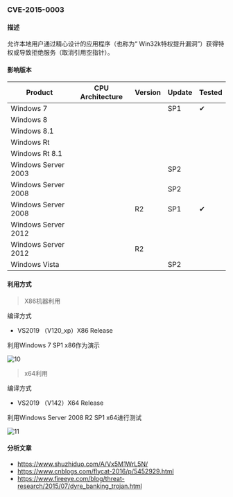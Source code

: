 ### CVE-2015-0003

#### 描述

允许本地用户通过精心设计的应用程序（也称为“ Win32k特权提升漏洞”）获得特权或导致拒绝服务（取消引用空指针）。

#### 影响版本

| Product             | CPU Architecture | Version | Update | Tested             |
| ------------------- | ---------------- | ------- | ------ | ------------------ |
| Windows 7           |                  |         | SP1    | &#10004; |
| Windows 8           |                  |         |        |                    |
| Windows 8.1         |                  |         |        |                    |
| Windows Rt          |                  |         |        |                    |
| Windows Rt 8.1      |                  |         |        |                    |
| Windows Server 2003 |                  |         | SP2    |                    |
| Windows Server 2008 |                  |         | SP2    |                    |
| Windows Server 2008 |                  | R2      | SP1    | &#10004; |
| Windows Server 2012 |                  |         |        |                    |
| Windows Server 2012 |                  | R2      |        |                    |
| Windows Vista       |                  |         | SP2    |                    |

#### 利用方式

> X86机器利用

编译方式

- VS2019 （V120_xp）X86 Release

利用Windows 7 SP1 x86作为演示

![10](https://raw.github.com/Ascotbe/Random-img/master/Kernelhub/CVE-2015-0003_win7_x86.gif)

> x64利用

编译方式

- VS2019 （V142）X64 Release

利用Windows Server 2008 R2 SP1 x64进行测试

![11](https://raw.github.com/Ascotbe/Random-img/master/Kernelhub/CVE-2015-0003_win2008_x64.gif)

#### 分析文章
- https://www.shuzhiduo.com/A/Vx5M1WrL5N/
- https://www.cnblogs.com/flycat-2016/p/5452929.html
- https://www.fireeye.com/blog/threat-research/2015/07/dyre_banking_trojan.html